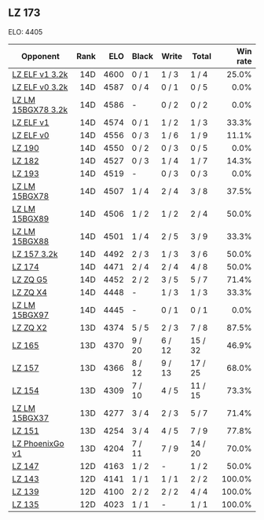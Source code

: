 ## LZ 173 ##

ELO: 4405

Opponent | Rank | ELO | Black | Write | Total | Win rate
---------|-----:|----:|-------|-------|-------|-------:
[LZ ELF v1 3.2k](LZ%20ELF%20v1%203.2k.md) | 14D | 4600 | 0 / 1 | 1 / 3 | 1 / 4 | 25.0%
[LZ ELF v0 3.2k](LZ%20ELF%20v0%203.2k.md) | 14D | 4587 | 0 / 4 | 0 / 1 | 0 / 5 | 0.0%
[LZ LM 15BGX78 3.2k](LZ%20LM%2015BGX78%203.2k.md) | 14D | 4586 | - | 0 / 2 | 0 / 2 | 0.0%
[LZ ELF v1](LZ%20ELF%20v1.md) | 14D | 4574 | 0 / 1 | 1 / 2 | 1 / 3 | 33.3%
[LZ ELF v0](LZ%20ELF%20v0.md) | 14D | 4556 | 0 / 3 | 1 / 6 | 1 / 9 | 11.1%
[LZ 190](LZ%20190.md) | 14D | 4550 | 0 / 2 | 0 / 3 | 0 / 5 | 0.0%
[LZ 182](LZ%20182.md) | 14D | 4527 | 0 / 3 | 1 / 4 | 1 / 7 | 14.3%
[LZ 193](LZ%20193.md) | 14D | 4519 | - | 0 / 3 | 0 / 3 | 0.0%
[LZ LM 15BGX78](LZ%20LM%2015BGX78.md) | 14D | 4507 | 1 / 4 | 2 / 4 | 3 / 8 | 37.5%
[LZ LM 15BGX89](LZ%20LM%2015BGX89.md) | 14D | 4506 | 1 / 2 | 1 / 2 | 2 / 4 | 50.0%
[LZ LM 15BGX88](LZ%20LM%2015BGX88.md) | 14D | 4501 | 1 / 4 | 2 / 5 | 3 / 9 | 33.3%
[LZ 157 3.2k](LZ%20157%203.2k.md) | 14D | 4492 | 2 / 3 | 1 / 3 | 3 / 6 | 50.0%
[LZ 174](LZ%20174.md) | 14D | 4471 | 2 / 4 | 2 / 4 | 4 / 8 | 50.0%
[LZ ZQ G5](LZ%20ZQ%20G5.md) | 14D | 4452 | 2 / 2 | 3 / 5 | 5 / 7 | 71.4%
[LZ ZQ X4](LZ%20ZQ%20X4.md) | 14D | 4448 | - | 1 / 3 | 1 / 3 | 33.3%
[LZ LM 15BGX97](LZ%20LM%2015BGX97.md) | 14D | 4445 | - | 0 / 1 | 0 / 1 | 0.0%
[LZ ZQ X2](LZ%20ZQ%20X2.md) | 13D | 4374 | 5 / 5 | 2 / 3 | 7 / 8 | 87.5%
[LZ 165](LZ%20165.md) | 13D | 4370 | 9 / 20 | 6 / 12 | 15 / 32 | 46.9%
[LZ 157](LZ%20157.md) | 13D | 4366 | 8 / 12 | 9 / 13 | 17 / 25 | 68.0%
[LZ 154](LZ%20154.md) | 13D | 4309 | 7 / 10 | 4 / 5 | 11 / 15 | 73.3%
[LZ LM 15BGX37](LZ%20LM%2015BGX37.md) | 13D | 4277 | 3 / 4 | 2 / 3 | 5 / 7 | 71.4%
[LZ 151](LZ%20151.md) | 13D | 4254 | 3 / 4 | 4 / 5 | 7 / 9 | 77.8%
[LZ PhoenixGo v1](LZ%20PhoenixGo%20v1.md) | 13D | 4204 | 7 / 11 | 7 / 9 | 14 / 20 | 70.0%
[LZ 147](LZ%20147.md) | 12D | 4163 | 1 / 2 | - | 1 / 2 | 50.0%
[LZ 143](LZ%20143.md) | 12D | 4141 | 1 / 1 | 1 / 1 | 2 / 2 | 100.0%
[LZ 139](LZ%20139.md) | 12D | 4100 | 2 / 2 | 2 / 2 | 4 / 4 | 100.0%
[LZ 135](LZ%20135.md) | 12D | 4023 | 1 / 1 | - | 1 / 1 | 100.0%
